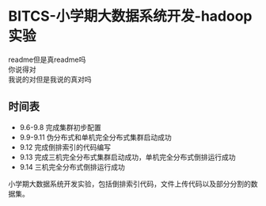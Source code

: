 # BITCS-小学期大数据系统开发-hadoop实验
readme但是真readme吗<br>
你说得对<br>
我说的对但是我说的真对吗<br>


## 时间表
- 9.6-9.8 完成集群初步配置<br>
- 9.9-9.11 伪分布式和单机完全分布式集群启动成功<br>
- 9.12 完成倒排索引的代码编写<br>
- 9.13 完成三机完全分布式集群启动成功，单机完全分布式倒排运行成功<br>
- 9.14 三机完全分布式倒排运行成功

小学期大数据系统开发实验，包括倒排索引代码，文件上传代码以及部分分割的数据集。

